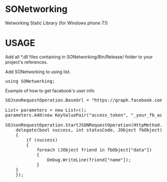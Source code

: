 SONetworking
============

Networking Static Library  (for Windows phone 7.1)

USAGE
=====

Add all *.dll files containing in SONetworking/Bin/Release/ folder to your project's references.

Add SONetworking to using list.

<pre>
using SONetworking;
</pre>

Example of how to get facebook's user info
<pre>
SOJsonRequestOperation.BaseUrl = "https://graph.facebook.com/";

List<KeyValuePair<string,string>> parameters = new List<KeyValuePair<string, string>>();
parameters.Add(new KeyValuePair<string, string>("access_token", "_your_fb_access_token_"));

SOJsonRequestOperation.StartJSONRequestOperation(HttpMethod.Get, "<b>me/friends</b>",parameters,
    delegate(bool success, int statusCode, JObject fbObject)
    {
        if (success)
        {
            foreach (JObject friend in fbObject["data"])
            {
                Debug.WriteLine(friend["name"]);
            }
    }
    });
</pre>
